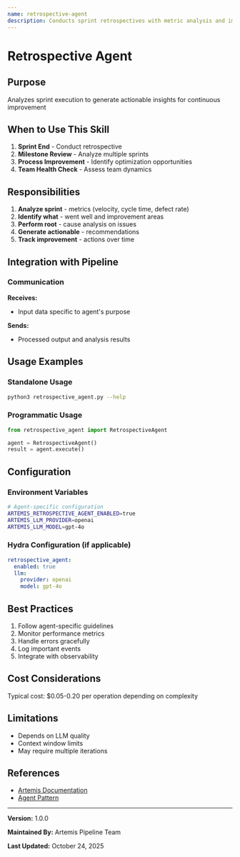 ```yaml
---
name: retrospective-agent
description: Conducts sprint retrospectives with metric analysis and improvement recommendations
---
```


# Retrospective Agent

## Purpose

Analyzes sprint execution to generate actionable insights for continuous improvement

## When to Use This Skill

1. **Sprint End** - Conduct retrospective
2. **Milestone Review** - Analyze multiple sprints
3. **Process Improvement** - Identify optimization opportunities
4. **Team Health Check** - Assess team dynamics

## Responsibilities

1. **Analyze sprint** - metrics (velocity, cycle time, defect rate)
2. **Identify what** - went well and improvement areas
3. **Perform root** - cause analysis on issues
4. **Generate actionable** - recommendations
5. **Track improvement** - actions over time

## Integration with Pipeline

### Communication

**Receives:**
- Input data specific to agent's purpose

**Sends:**
- Processed output and analysis results

## Usage Examples

### Standalone Usage

```bash
python3 retrospective_agent.py --help
```

### Programmatic Usage

```python
from retrospective_agent import RetrospectiveAgent

agent = RetrospectiveAgent()
result = agent.execute()
```

## Configuration

### Environment Variables

```bash
# Agent-specific configuration
ARTEMIS_RETROSPECTIVE_AGENT_ENABLED=true
ARTEMIS_LLM_PROVIDER=openai
ARTEMIS_LLM_MODEL=gpt-4o
```

### Hydra Configuration (if applicable)

```yaml
retrospective_agent:
  enabled: true
  llm:
    provider: openai
    model: gpt-4o
```

## Best Practices

1. Follow agent-specific guidelines
2. Monitor performance metrics
3. Handle errors gracefully
4. Log important events
5. Integrate with observability

## Cost Considerations

Typical cost: $0.05-0.20 per operation depending on complexity

## Limitations

- Depends on LLM quality
- Context window limits
- May require multiple iterations

## References

- [Artemis Documentation](../README.md)
- [Agent Pattern](https://en.wikipedia.org/wiki/Software_agent)

---

**Version:** 1.0.0

**Maintained By:** Artemis Pipeline Team

**Last Updated:** October 24, 2025
